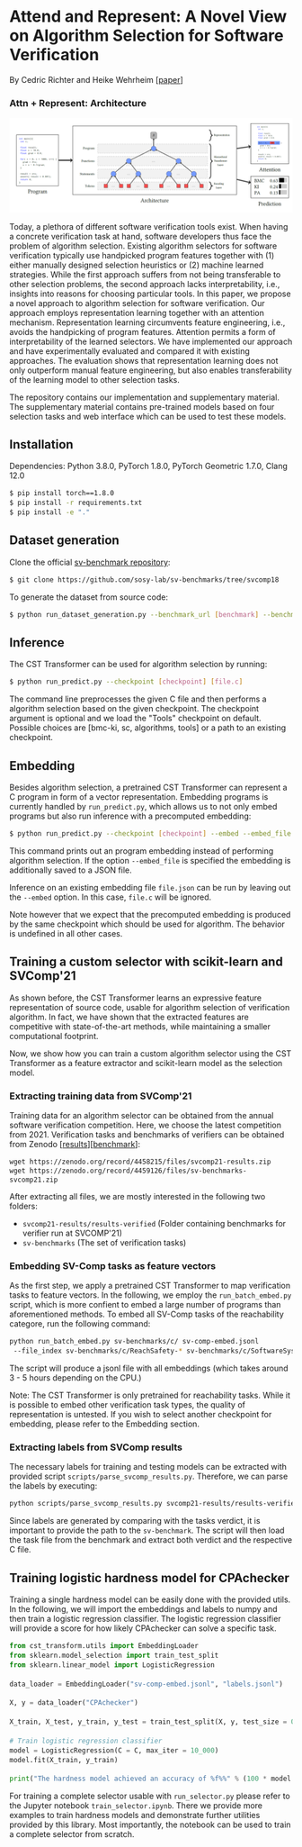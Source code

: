 # Attend and Represent: A Novel View on Algorithm Selection for Software Verification
By Cedric Richter and Heike Wehrheim [[paper](https://ieeexplore.ieee.org/document/9286080)]

### **Attn + Represent: Architecture**
![architecture]

Today, a plethora of different software verification tools exist. When
having a concrete verification task at hand, software developers
thus face the problem of algorithm selection. Existing algorithm
selectors for software verification typically use handpicked program
features together with (1) either manually designed selection
heuristics or (2) machine learned strategies. While the first approach
suffers from not being transferable to other selection problems, the
second approach lacks interpretability, i.e., insights into reasons for
choosing particular tools.
In this paper, we propose a novel approach to algorithm selection
for software verification. Our approach employs representation
learning together with an attention mechanism. Representation
learning circumvents feature engineering, i.e., avoids the handpicking
of program features. Attention permits a form of interpretability
of the learned selectors. We have implemented our approach and
have experimentally evaluated and compared it with existing approaches.
The evaluation shows that representation learning does
not only outperform manual feature engineering, but also enables
transferability of the learning model to other selection tasks.

The repository contains our implementation and supplementary material.
The supplementary material contains pre-trained models based on four selection tasks
and web interface which can be used to test these models.


[architecture]: https://github.com/cedricrupb/cst_transform/blob/master/architecture.PNG

## Installation
Dependencies: Python 3.8.0, PyTorch 1.8.0, PyTorch Geometric 1.7.0, Clang 12.0
```bash
$ pip install torch==1.8.0
$ pip install -r requirements.txt
$ pip install -e "."
```

## Dataset generation
Clone the official [sv-benchmark repository](https://github.com/sosy-lab/sv-benchmarks):
```bash
$ git clone https://github.com/sosy-lab/sv-benchmarks/tree/svcomp18
```
To generate the dataset from source code:
```bash
$ python run_dataset_generation.py --benchmark_url [benchmark] --benchmark_code_dir [sv-bench path] --output_dir [path to dataset lmdb]
```

## Inference
The CST Transformer can be used for algorithm selection by running:
```bash
$ python run_predict.py --checkpoint [checkpoint] [file.c]
```
The command line preprocesses the given C file and then performs
a algorithm selection based on the given checkpoint. 
The checkpoint argument is optional and we load the "Tools" checkpoint on 
default. Possible choices are [bmc-ki, sc, algorithms, tools] or a path to an
existing checkpoint. 

## Embedding
Besides algorithm selection, a pretrained CST Transformer can represent
a C program in form of a vector representation. Embedding programs is currently
handled by `run_predict.py`, which allows us to not only embed programs but also
run inference with a precomputed embedding:
```bash
$ python run_predict.py --checkpoint [checkpoint] --embed --embed_file [file.json] [file.c]
```
This command prints out an program embedding instead of performing algorithm selection.
If the option `--embed_file` is specified the embedding is additionally saved to
a JSON file.


Inference on an existing embedding file `file.json` can be run by leaving out the `--embed` option. In this case, `file.c` will be ignored.

Note however that we expect that the precomputed embedding is produced by the same checkpoint which should be used for algorithm. The behavior is undefined in all other cases.

## Training a custom selector with scikit-learn and SVComp'21
As shown before, the CST Transformer learns an expressive feature representation of source code, usable for algorithm selection of verification algorithm. In fact, we have shown that the extracted features are competitive with state-of-the-art methods, while maintaining a smaller computational footprint.

Now, we show how you can train a custom algorithm selector using the CST Transformer as a feature extractor and scikit-learn model as the selection model.

### Extracting training data from SVComp'21
Training data for an algorithm selector can be obtained from the annual software verification competition. Here, we choose the latest competition from 2021. Verification tasks and benchmarks of verifiers can be obtained from Zenodo [[results](https://zenodo.org/record/4458215)][[benchmark](https://zenodo.org/record/4459126)]:
```
wget https://zenodo.org/record/4458215/files/svcomp21-results.zip
wget https://zenodo.org/record/4459126/files/sv-benchmarks-svcomp21.zip
```
After extracting all files, we are mostly interested in the following two folders:
- `svcomp21-results/results-verified` (Folder containing benchmarks for verifier run at SVCOMP'21)
- `sv-benchmarks` (The set of verification tasks)

### Embedding SV-Comp tasks as feature vectors
As the first step, we apply a pretrained CST Transformer to map verification tasks to feature vectors. In the following, we employ the `run_batch_embed.py` script, which is more confient to embed a large number of programs than aforementioned methods.
To embed all SV-Comp tasks of the reachability categore, run the following command:
```bash
python run_batch_embed.py sv-benchmarks/c/ sv-comp-embed.jsonl
 --file_index sv-benchmarks/c/ReachSafety-* sv-benchmarks/c/SoftwareSystems-*
```
The script will produce a jsonl file with all embeddings (which takes around 3 - 5 hours depending on the CPU.)

Note: The CST Transformer is only pretrained for reachability tasks. While it is possible to embed other verification task types, the quality of representation is untested. 
If you wish to select another checkpoint for embedding, please refer to the Embedding section.

### Extracting labels from SVComp results
The necessary labels for training and testing models can be extracted with provided script `scripts/parse_svcomp_results.py`. Therefore, we can parse the labels by executing:
```bash
python scripts/parse_svcomp_results.py svcomp21-results/results-verified labels.json --sbench_path sv-benchmarks/ 
```
Since labels are generated by comparing with the tasks verdict, it is important to provide the path to the `sv-benchmark`. The script will then load the task file from the benchmark and extract both verdict and the respective C file.

## Training logistic hardness model for CPAchecker
Training a single hardness model can be easily done with the provided utils. In the following, we will import the embeddings and labels to numpy and then train a logistic regression classifier.
The logistic regression classifier will provide a score for how likely CPAchecker can solve a specific task.
```python
from cst_transform.utils import EmbeddingLoader
from sklearn.model_selection import train_test_split
from sklearn.linear_model import LogisticRegression

data_loader = EmbeddingLoader("sv-comp-embed.jsonl", "labels.jsonl")

X, y = data_loader("CPAchecker")

X_train, X_test, y_train, y_test = train_test_split(X, y, test_size = 0.1, random_state = 42)

# Train logistic regression classifier
model = LogisticRegression(C = C, max_iter = 10_000)
model.fit(X_train, y_train)

print("The hardness model achieved an accuracy of %f%%" % (100 * model.score(X_test, y_test)))
```
For training a complete selector usable with `run_selector.py` please refer to the Jupyter notebook `train_selector.ipynb`. There we provide more examples to train hardness models and demonstrate further utilities provided by this library. Most importantly, the notebook can be used to train a complete selector from scratch.